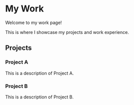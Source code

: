 # My Work
Welcome to my work page!

This is where I showcase my projects and work experience.

## Projects

### Project A
This is a description of Project A.

### Project B
This is a description of Project B.